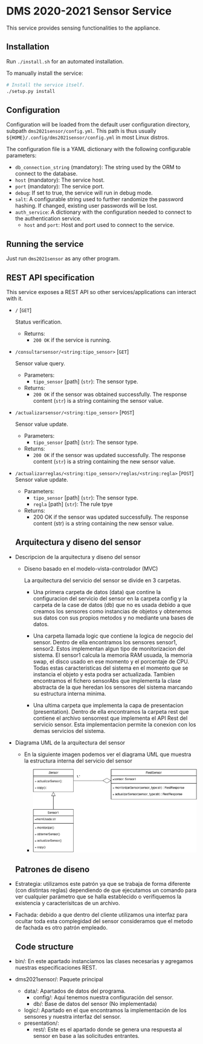 # DMS 2020-2021 Sensor Service

This service provides sensing functionalities to the appliance.

## Installation

Run `./install.sh` for an automated installation.

To manually install the service:

```bash
# Install the service itself.
./setup.py install
```

## Configuration

Configuration will be loaded from the default user configuration directory, subpath `dms2021sensor/config.yml`. This path is thus usually `${HOME}/.config/dms2021sensor/config.yml` in most Linux distros.

The configuration file is a YAML dictionary with the following configurable parameters:

- `db_connection_string` (mandatory): The string used by the ORM to connect to the database.
- `host` (mandatory): The service host.
- `port` (mandatory): The service port.
- `debug`: If set to true, the service will run in debug mode.
- `salt`: A configurable string used to further randomize the password hashing. If changed, existing user passwords will be lost.
- `auth_service`: A dictionary with the configuration needed to connect to the authentication service.
  - `host` and `port`: Host and port used to connect to the service.

## Running the service

Just run `dms2021sensor` as any other program.

## REST API specification

This service exposes a REST API so other services/applications can interact with it.

- `/` [`GET`]

  Status verification.
  - Returns:
    - `200 OK` if the service is running.
- `/consultarsensor/<string:tipo_sensor>` [`GET`]

  Sensor value query.
  - Parameters:
    - `tipo_sensor` [path] (`str`): The sensor type.
  - Returns:
    - `200 OK` if the sensor was obtained successfully. The response content (`str`) is a string containing the sensor value.
- `/actualizarsensor/<string:tipo_sensor>` [`POST`]

  Sensor value update.
  - Parameters:
    - `tipo_sensor` [path] (`str`): The sensor type.
  - Returns:
    - `200 OK` if the sensor was updated successfully. The response content (`str`) is a string containing the new sensor value.

- `/actualizarreglas/<string:tipo_sensor>/reglas/<string:regla>` [`POST`]
  Sensor value update.
  - Parameters:
    - `tipo_sensor` [path] (`str`): The sensor type.
    - `regla` [path] (`str`): The rule tpye
  - Returns:
    - 200 OK if the sensor was updated successfully. The response content (str) is a string containing the new sensor value.

  ## Arquitectura y diseno del sensor

- Descripcion de la arquitectura y diseno del sensor
  
  - Diseno basado en el modelo-vista-controlador (MVC)
  
    La arquitectura del servicio del sensor se divide en 3 carpetas.
    - Una primera carpeta de datos (data) que contine la configuracion del servicio del 
      sensor en la carpeta config y la carpeta de la case de datos (db) que no es usada 
      debido a que creamos los sensores como instancias de objetos y obtenemos sus datos 
      con sus propios metodos y no mediante una bases de datos.

    - Una carpeta llamada logic que contiene la logica de negocio del sensor.
      Dentro de ella encontramos los sensores sensor1, sensor2.
      Estos implementan algun tipo de monitorizacion del sistema.
      El sensor1 calcula la memoria RAM usuada, la memoria swap, el disco usado en ese momento y el porcentaje de CPU. Todas estas caracteristicas del sistema en el momento que se instancia el objeto y esta podra ser actualizada. Tambien encontramos el fichero sensorAbs que implementa la clase
      abstracta de la que heredan los sensores del sistema marcando su estructura interna minima.

    - Una ultima carpeta que implementa la capa de presentacion (presentation). Dentro 
      de ella encontramos la carpeta rest que contiene el archivo sensorrest que 
      implementa el API Rest del servicio sensor. Esta implementacion permite la conexion 
      con los demas servicios del sistema.
  
- Diagrama UML de la arquitectura del sensor
  - En la siguiente imagen podemos ver el diagrama UML que muestra la estructura interna del servicio del sensor

    - ![Alt text](Diagrama_Sensor.png?raw=true "Diagrama UML Sensor")

  ## Patrones de diseno

- Estrategia: utilizamos este patrón ya que se trabaja de forma diferente (con distintas reglas) dependiendo de que ejecutamos un comando para ver cualquier parámetro que se halla establecido
o verifiquemos la existencia y caracterísitcas de un archivo.
- Fachada: debido a que dentro del cliente utilizamos una interfaz para ocultar toda esta complegidad del sensor consideramos que el metodo de fachada es otro patrón empleado.

  ## Code structure

- bin/: En este apartado instanciamos las clases necesarias y agregamos nuestras especificaciones REST.
- dms2021sensor/: Paquete principal
  - data/: Apartados de datos del programa.
    - config/: Aquí tenemos nuestra configuración del sensor.
    - db/: Base de datos del sensor (No implementada)
  - logic/: Apartado en el que encontramos la implementación de los sensores y nuestra interfaz del sensor.
  - presentation/: 
    - rest/: Este es el apartado donde se genera una respuesta al sensor en base a las solicitudes entrantes.


